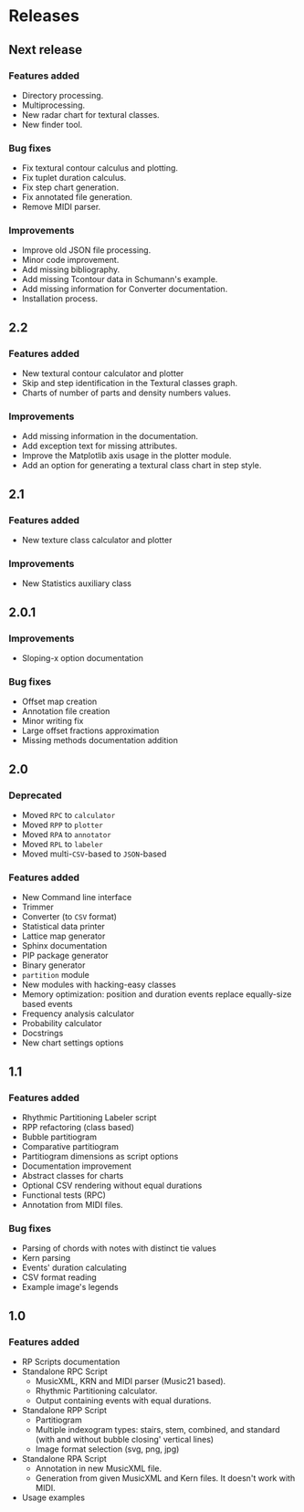 # Releases

## Next release

### Features added

- Directory processing.
- Multiprocessing.
- New radar chart for textural classes.
- New finder tool.

### Bug fixes

- Fix textural contour calculus and plotting.
- Fix tuplet duration calculus.
- Fix step chart generation.
- Fix annotated file generation.
- Remove MIDI parser.

### Improvements

- Improve old JSON file processing.
- Minor code improvement.
- Add missing bibliography.
- Add missing Tcontour data in Schumann's example.
- Add missing information for Converter documentation.
- Installation process.

## 2.2

### Features added
- New textural contour calculator and plotter
- Skip and step identification in the Textural classes graph.
- Charts of number of parts and density numbers values.

### Improvements

- Add missing information in the documentation.
- Add exception text for missing attributes.
- Improve the Matplotlib axis usage in the plotter module.
- Add an option for generating a textural class chart in step style.

## 2.1

### Features added

- New texture class calculator and plotter

### Improvements

- New Statistics auxiliary class

## 2.0.1

### Improvements

- Sloping-x option documentation

### Bug fixes

- Offset map creation
- Annotation file creation
- Minor writing fix
- Large offset fractions approximation
- Missing methods documentation addition

## 2.0

### Deprecated

- Moved ``RPC`` to ``calculator``
- Moved ``RPP`` to ``plotter``
- Moved ``RPA`` to ``annotator``
- Moved ``RPL`` to ``labeler``
- Moved multi-``CSV``-based to ``JSON``-based

### Features added

- New Command line interface
- Trimmer
- Converter (to ``CSV`` format)
- Statistical data printer
- Lattice map generator
- Sphinx documentation
- PIP package generator
- Binary generator
- `partition` module
- New modules with hacking-easy classes
- Memory optimization: position and duration events replace equally-size based events
- Frequency analysis calculator
- Probability calculator
- Docstrings
- New chart settings options

## 1.1

### Features added

- Rhythmic Partitioning Labeler script
- RPP refactoring (class based)
- Bubble partitiogram
- Comparative partitiogram
- Partitiogram dimensions as script options
- Documentation improvement
- Abstract classes for charts
- Optional CSV rendering without equal durations
- Functional tests (RPC)
- Annotation from MIDI files.

### Bug fixes

- Parsing of chords with notes with distinct tie values
- Kern parsing
- Events' duration calculating
- CSV format reading
- Example image's legends

## 1.0

### Features added

- RP Scripts documentation
- Standalone RPC Script
  - MusicXML, KRN and MIDI parser (Music21 based).
  - Rhythmic Partitioning calculator.
  - Output containing events with equal durations.
- Standalone RPP Script
  - Partitiogram
  - Multiple indexogram types: stairs, stem, combined, and standard (with and without bubble closing' vertical lines)
  - Image format selection (svg, png, jpg)
- Standalone RPA Script
  - Annotation in new MusicXML file.
  - Generation from given MusicXML and Kern files. It doesn't work with MIDI.
- Usage examples